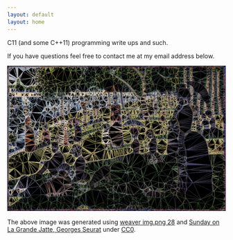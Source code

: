 ```yaml
---
layout: default
layout: home
---
```


C11 (and some C++11) programming write ups and such.

If you have questions feel free to contact me at my email address below.

![Sunday on La Grande Jatate, Georges Seurat](/images/sunday.png)

The above image was generated using [weaver img.png 28](https://github.com/glouw/weaver)
and [Sunday on La Grande Jatte, Georges Seurat](https://www.artic.edu/artworks/27992/a-sunday-on-la-grande-jatte-1884)
under [CC0](https://creativecommons.org/publicdomain/zero/1.0/).
